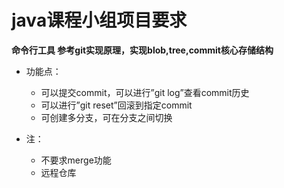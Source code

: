 # java课程小组项目要求
**命令行工具
参考git实现原理，实现blob,tree,commit核心存储结构**

+ 功能点：
  + 可以提交commit，可以进行”git log”查看commit历史
  + 可以进行”git reset”回滚到指定commit
  + 可创建多分支，可在分支之间切换

+ 注：
  + 不要求merge功能
  + 远程仓库

